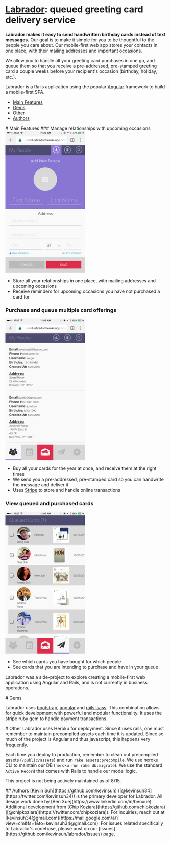 # [Labrador](https://send-labrador.herokuapp.com): queued greeting card delivery service

**Labrador makes it easy to send handwritten birthday cards instead of text messages.** Our goal is to make it simple for you to be thoughtful to the people you care about. Our mobile-first web app stores your contacts in one place, with their mailing addresses and important occasions.

We allow you to handle all your greeting card purchases in one go, and queue them so that you receive a pre-addressed, pre-stamped greeting card a couple weeks before your recipient's occasion (birthday, holiday, etc.).

Labrador is a Rails application using the popular [Angular](https://angularjs.org/) framework to build a mobile-first SPA.

- [Main Features](#main-features)
- [Gems](#gems)
- [Other](#other)
- [Authors](#authors)

<a name="main-features"/>
# Main Features
### Manage relationships with upcoming occasions
<img src="/app/assets/images/add_friend_example.png" width="250px" alt="Manage relationship">
	
* Store all your relationships in one place, with mailing addresses and upcoming occasions
* Receive reminders for upcoming occasions you have not purchased a card for

### Purchase and queue multiple card offerings
<img src="/app/assets/images/my_people_example.png" width="250px" alt="Purchase and Queue Cards">
	
* Buy all your cards for the year at once, and receive them at the right times
* We send you a pre-addressed, pre-stamped card so you can handwrite the message and deliver it
* Uses [Stripe](https://stripe.com/) to store and handle online transactions

### View queued and purchased cards
<img src="/app/assets/images/queued_cards_example.png" width="250px" alt="View Your Queued Cards">
	
* See which cards you have bought for which people
* See cards that you are intending to purchase and have in your queue

Labrador was a side-project to explore creating a mobile-first web application using Angular and Rails, and is not currently in business operations.

<a name="gems"/>
# Gems

Labrador uses [bootstrap](https://github.com/twbs/bootstrap), [angular](https://github.com/angular) and [rails-sass](https://github.com/rails/sass-rails). This combination allows for quick development with powerful and modular functionality. It uses the stripe ruby gem to handle payment transactions.

<a name="other"/>
# Other
Labrador uses Heroku for deployment. Since it uses rails, one must remember to maintain precompiled assets each time it is updated. Since so much of the project is Angular and thus javascript, this happens very frequently.

Each time you deploy to production, remember to clean out precompiled assets (`/public/assets`) and run `rake assets:precompile`. We use heroku CLI to maintain our DB (`heroku run rake db:migrate`). We use the standard `Active Record` that comes with Rails to handle our model logic.

This project is not being actively maintained as of 8/15.

<a name="authors"/>
## Authors
[Kevin Suh](https://github.com/kevinsuh) ([@kevinsuh34](https://twitter.com/kevinsuh34)) is the primary developer for Labrador. All design work done by [Ben Xue](https://www.linkedin.com/in/benxue). Additional development from [Chip Koziara](https://github.com/chipkoziara) ([@chipkoziara](https://twitter.com/chipkoziara)). For inquiries, reach out at [kevinsuh34@gmail.com](https://mail.google.com/a/?view=cm&fs=1&to=kevinsuh34@gmail.com). For issues related specifically to Labrador's codebase, please post on our [issues](https://github.com/kevinsuh/labrador/issues) page.


